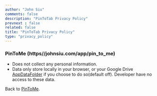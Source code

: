 ```yaml
---
author: "John Siu"
comments: false
description: "PinToTab Privacy Policy"
prevnext : false
related: false
title: "PinToTab Privacy Policy"
type: "privacy_policy"
---
```

<!--more-->
### PinToMe (https//johnsiu.com/app/pin_to_me)
- Does not collect any personal information.
- Data only store locally in your browser, or your Google Drive [AppDataFolder](https://developers.google.com/drive/api/guides/appdata) if you choose to do so(default off). Developer have no access to these data.

Back to [PinToMe](//johnsiu.com/app/pin_to_me).